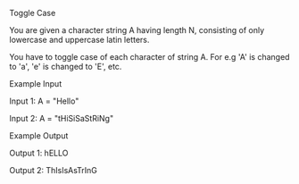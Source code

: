 Toggle Case

You are given a character string A having length N, consisting of only lowercase and uppercase latin letters.

You have to toggle case of each character of string A. For e.g 'A' is changed to 'a', 'e' is changed to 'E', etc.

Example Input

Input 1:
A = "Hello"

Input 2:
A = "tHiSiSaStRiNg"

Example Output

Output 1:
hELLO

Output 2:
ThIsIsAsTrInG
